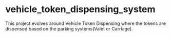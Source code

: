 # vehicle_token_dispensing_system
This project evolves around Vehicle Token Dispensing where the tokens are dispensed based on the parking systems(Valet or Carriage).
